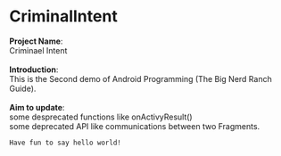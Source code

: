 <h1>
  CriminalIntent
</h1>

**Project Name**: <br>
Criminael Intent<br>
<br>
**Introduction**: <br>
This is the Second demo of Android Programming (The Big Nerd Ranch Guide). <br>
<br>
**Aim to update**:<br>
some desprecated functions like onActivyResult()<br>
some deprecated API like communications between two Fragments.
```
Have fun to say hello world!
```
